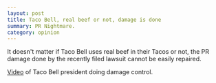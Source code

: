 ```yaml
---
layout: post
title: Taco Bell, real beef or not, damage is done
summary: PR Nightmare.
category: opinion
---
```

<p>It doesn't matter if Taco Bell uses real beef in their Tacos or not, the PR damage done by the recently filed lawsuit cannot be easily repaired.</p>
<p><a href="http://www.tacobell.com/company/newsreleasearticle/Statement-Regarding-Class-Action-Lawsuit">Video</a> of Taco Bell president doing damage control.</p>
